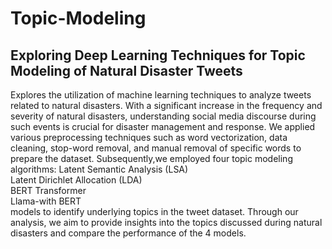 # Topic-Modeling
## Exploring Deep Learning Techniques for Topic Modeling of Natural Disaster Tweets

Explores the utilization of machine learning techniques to analyze tweets related to natural disasters.
With a significant increase in the frequency and severity of natural disasters, understanding social media discourse during
such events is crucial for disaster management and response.
We applied various preprocessing techniques such as word vectorization, data cleaning, stop-word removal, and manual
removal of specific words to prepare the dataset. 
Subsequently,we employed four topic modeling algorithms:
Latent Semantic Analysis (LSA) <br />
Latent Dirichlet Allocation (LDA)<br />
BERT Transformer <br />
Llama-with BERT <br />
models to identify underlying topics in the tweet dataset. Through our analysis, we aim to provide 
insights into the topics discussed during natural disasters and compare the performance of the 4 models.
